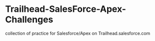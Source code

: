 # Trailhead-SalesForce-Apex-Challenges
collection of practice for Salesforce/Apex on Trailhead.salesforce.com
